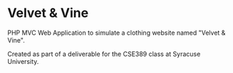 # Velvet & Vine
PHP MVC Web Application to simulate a clothing website named "Velvet & Vine".

Created as part of a deliverable for the CSE389 class at Syracuse University.
